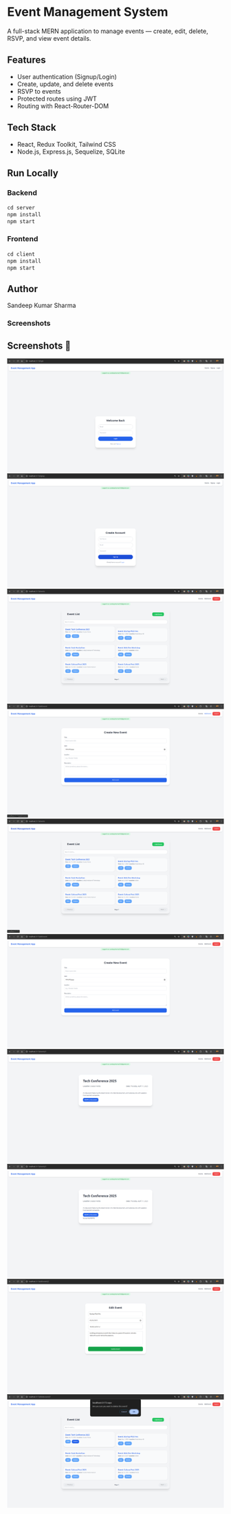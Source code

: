 # Event Management System

A full-stack MERN application to manage events — create, edit, delete, RSVP, and view event details.

## Features

- User authentication (Signup/Login)
- Create, update, and delete events
- RSVP to events
- Protected routes using JWT
- Routing with React-Router-DOM

## Tech Stack

- React, Redux Toolkit, Tailwind CSS
- Node.js, Express.js, Sequelize, SQLite

## Run Locally

### Backend

```
cd server
npm install
npm start
``` 

### Frontend
```
cd client
npm install
npm start
```
## Author

Sandeep Kumar Sharma

### Screenshots

## Screenshots 📸

![1](./client//src//assets/Screenshot%20From%202025-04-04%2016-58-31.png)
![2](./client//src//assets/Screenshot%20From%202025-04-04%2016-58-34.png)
![3](./client//src//assets/Screenshot%20From%202025-04-04%2016-57-57.png)
![4](./client//src//assets/Screenshot%20From%202025-04-04%2016-58-15.png)
![5](./client//src//assets/Screenshot%20From%202025-04-04%2016-58-11.png)
![6](./client//src//assets/Screenshot%20From%202025-04-04%2016-58-04.png)
![7](./client//src//assets/Screenshot%20From%202025-04-04%2016-58-24.png)
![8](./client//src//assets/Screenshot%20From%202025-04-04%2016-58-28.png)
![9](./client//src//assets/Screenshot%20From%202025-04-04%2016-59-52.png)
![10](./client//src//assets/Screenshot%20From%202025-04-04%2016-59-58.png)
